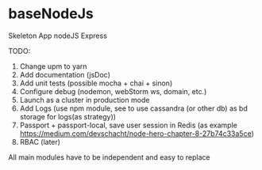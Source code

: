 # baseNodeJs
Skeleton App nodeJS Express

TODO:
1. Change upm to yarn
2. Add documentation (jsDoc)
3. Add unit tests (possible mocha + chai + sinon)
4. Configure debug (nodemon, webStorm ws, domain, etc.)
5. Launch as a cluster in production mode
6. Add Logs (use npm module, see to use cassandra (or other db) as bd storage for logs(as strategy))
7. Passport + passport-local, save user session in Redis (as example https://medium.com/devschacht/node-hero-chapter-8-27b74c33a5ce)
8. RBAC (later)

All main modules have to be independent and easy to replace
